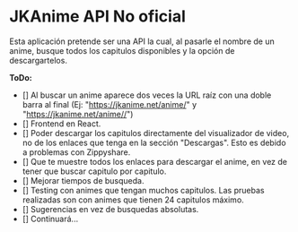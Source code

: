 # JKAnime API No oficial

Esta aplicación pretende ser una API la cual, al pasarle el nombre de un anime, busque todos los capitulos disponibles y la opción de descargartelos.

**ToDo:**

- [] Al buscar un anime aparece dos veces la URL raíz con una doble barra al final (Ej: "https://jkanime.net/anime/" y "https://jkanime.net/anime//")
- [] Frontend en React.
- [] Poder descargar los capitulos directamente del visualizador de video, no de los enlaces que tenga en la sección "Descargas". Esto es debido a problemas con Zippyshare.
- [] Que te muestre todos los enlaces para descargar el anime, en vez de tener que buscar capitulo por capitulo.
- [] Mejorar tiempos de busqueda.
- [] Testing con animes que tengan muchos capitulos. Las pruebas realizadas son con animes que tienen 24 capitulos máximo.
- [] Sugerencias en vez de busquedas absolutas.
- [] Continuará...
